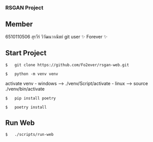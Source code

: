 ### RSGAN Project

## Member
6510110506 สุรวีร์ วิวัฒนวาณิชย์ git user ✨ Forever ✨

## Start Project
```
$   git clone https://github.com/Fo2ever/rsgan-web.git
```

```
$   python -m venv venv
```
activate venv
    - windows --> ./venv/Script/activate
    - linux   --> source ./venv/bin/activate
```
$   pip install poetry
```

```
$   poetry install
```

## Run Web
```
$   ./scripts/run-web
```